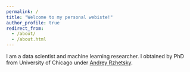 ```yaml
---
permalink: /
title: "Welcome to my personal webiste!"
author_profile: true
redirect_from: 
  - /about/
  - /about.html
---
```


I am a data scientist and machine learning researcher. I obtained by PhD from University of Chicago under [Andrey Rzhetsky](https://biologicalsciences.uchicago.edu/faculty/andrey-rzhetsky). 
